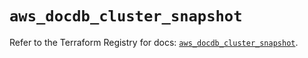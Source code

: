 # `aws_docdb_cluster_snapshot`

Refer to the Terraform Registry for docs: [`aws_docdb_cluster_snapshot`](https://registry.terraform.io/providers/hashicorp/aws/4.67.0/docs/resources/docdb_cluster_snapshot).
